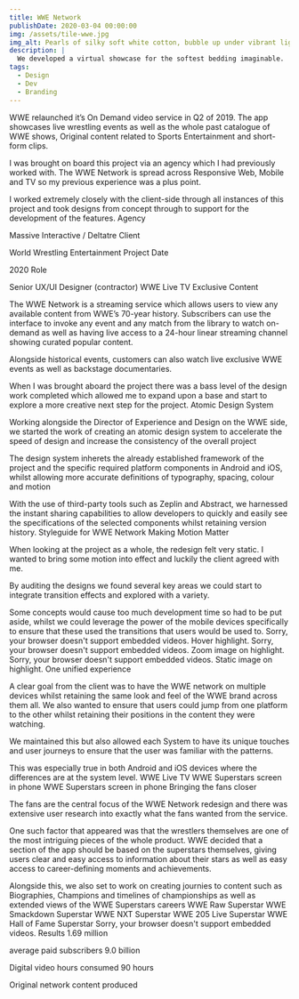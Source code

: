 ```yaml
---
title: WWE Network
publishDate: 2020-03-04 00:00:00
img: /assets/tile-wwe.jpg
img_alt: Pearls of silky soft white cotton, bubble up under vibrant lighting
description: |
  We developed a virtual showcase for the softest bedding imaginable.
tags:
  - Design
  - Dev
  - Branding
---
```



WWE relaunched it’s On Demand video service in Q2 of 2019. The app showcases live wrestling events as well as the whole past catalogue of WWE shows, Original content related to Sports Entertainment and short-form clips.

I was brought on board this project via an agency which I had previously worked with. The WWE Network is spread across Responsive Web, Mobile and TV so my previous experience was a plus point.

I worked extremely closely with the client-side through all instances of this project and took designs from concept through to support for the development of the features.
Agency

Massive Interactive / Deltatre
Client

World Wrestling Entertainment
Project Date

2020
Role

Senior UX/UI Designer (contractor)
WWE Live TV
Exclusive Content

The WWE Network is a streaming service which allows users to view any available content from WWE’s 70-year history.
Subscribers can use the interface to invoke any event and any match from the library to watch on-demand as well as having live access to a 24-hour linear streaming channel showing curated popular content.

Alongside historical events, customers can also watch live exclusive WWE events as well as backstage documentaries.

When I was brought aboard the project there was a bass level of the design work completed which allowed me to expand upon a base and start to explore a more creative next step for the project.
Atomic Design System

Working alongside the Director of Experience and Design on the WWE side, we started the work of creating an atomic design system to accelerate the speed of design and increase the consistency of the overall project

The design system inherets the already established framework of the project and the specific required platform components in Android and iOS, whilst allowing more accurate definitions of typography, spacing, colour and motion

With the use of third-party tools such as Zeplin and Abstract, we harnessed the instant sharing capabilities to allow developers to quickly and easily see the specifications of the selected components whilst retaining version history.
Styleguide for WWE Network
Making Motion Matter

When looking at the project as a whole, the redesign felt very static. I wanted to bring some motion into effect and luckily the client agreed with me.

By auditing the designs we found several key areas we could start to integrate transition effects and explored with a variety.

Some concepts would cause too much development time so had to be put aside, whilst we could leverage the power of the mobile devices specifically to ensure that these used the transitions that users would be used to.
Sorry, your browser doesn't support embedded videos.
Hover highlight.
Sorry, your browser doesn't support embedded videos.
Zoom image on highlight.
Sorry, your browser doesn't support embedded videos.
Static image on highlight.
One unified experience

A clear goal from the client was to have the WWE network on multiple devices whilst retaining the same look and feel of the WWE brand across them all.
We also wanted to ensure that users could jump from one platform to the other whilst retaining their positions in the content they were watching.

We maintained this but also allowed each System to have its unique touches and user journeys to ensure that the user was familiar with the patterns.

This was especially true in both Android and iOS devices where the differences are at the system level.
WWE Live TV
WWE Superstars screen in phone
WWE Superstars screen in phone
Bringing the fans closer

The fans are the central focus of the WWE Network redesign and there was extensive user research into exactly what the fans wanted from the service.

One such factor that appeared was that the wrestlers themselves are one of the most intriguing pieces of the whole product. WWE decided that a section of the app should be based on the superstars themselves, giving users clear and easy access to information about their stars as well as easy access to career-defining moments and achievements.

Alongside this, we also set to work on creating journies to content such as Biographies, Champions and timelines of championships as well as extended views of the WWE Superstars careers
WWE Raw Superstar
WWE Smackdown Superstar
WWE NXT Superstar
WWE 205 Live Superstar
WWE Hall of Fame Superstar
Sorry, your browser doesn't support embedded videos.
Results
1.69 million

average paid subscribers
9.0 billion

Digital video hours consumed
90 hours

Original network content produced


